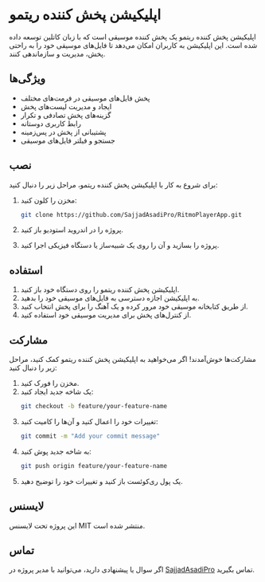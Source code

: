 # اپلیکیشن پخش کننده ریتمو

اپلیکیشن پخش کننده ریتمو یک پخش کننده موسیقی است که با زبان کاتلین توسعه داده شده است. این اپلیکیشن به کاربران امکان می‌دهد تا فایل‌های موسیقی خود را به راحتی پخش، مدیریت و سازماندهی کنند.

## ویژگی‌ها

- پخش فایل‌های موسیقی در فرمت‌های مختلف
- ایجاد و مدیریت لیست‌های پخش
- گزینه‌های پخش تصادفی و تکرار
- رابط کاربری دوستانه
- پشتیبانی از پخش در پس‌زمینه
- جستجو و فیلتر فایل‌های موسیقی

## نصب

برای شروع به کار با اپلیکیشن پخش کننده ریتمو، مراحل زیر را دنبال کنید:

1. مخزن را کلون کنید:
   ```bash
   git clone https://github.com/SajjadAsadiPro/RitmoPlayerApp.git
   ```

2. پروژه را در اندروید استودیو باز کنید.

3. پروژه را بسازید و آن را روی یک شبیه‌ساز یا دستگاه فیزیکی اجرا کنید.

## استفاده

1. اپلیکیشن پخش کننده ریتمو را روی دستگاه خود باز کنید.
2. به اپلیکیشن اجازه دسترسی به فایل‌های موسیقی خود را بدهید.
3. از طریق کتابخانه موسیقی خود مرور کرده و یک آهنگ را برای پخش انتخاب کنید.
4. از کنترل‌های پخش برای مدیریت موسیقی خود استفاده کنید.

## مشارکت

مشارکت‌ها خوش‌آمدند! اگر می‌خواهید به اپلیکیشن پخش کننده ریتمو کمک کنید، مراحل زیر را دنبال کنید:

1. مخزن را فورک کنید.
2. یک شاخه جدید ایجاد کنید:
   ```bash
   git checkout -b feature/your-feature-name
   ```
3. تغییرات خود را اعمال کنید و آن‌ها را کامیت کنید:
   ```bash
   git commit -m "Add your commit message"
   ```
4. به شاخه جدید پوش کنید:
   ```bash
   git push origin feature/your-feature-name
   ```
5. یک پول ری‌کوئست باز کنید و تغییرات خود را توضیح دهید.

## لایسنس

این پروژه تحت لایسنس MIT منتشر شده است.

## تماس

اگر سوال یا پیشنهادی دارید، می‌توانید با مدیر پروژه در [SajjadAsadiPro](https://github.com/SajjadAsadiPro) تماس بگیرید.